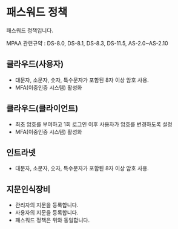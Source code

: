 # 패스워드 정책
패스워드 정책입니다.

MPAA 관련규약 : DS-8.0, DS-8.1, DS-8.3, DS-11.5, AS-2.0~AS-2.10

## 클라우드(사용자)
- 대문자, 소문자, 숫자, 특수문자가 포함된 8자 이상 암호 사용.
- MFA(이중인증 시스템) 활성화

## 클라우드(클라이언트)
- 최초 암호를 부여하고 1회 로그인 이후 사용자가 암호를 변경하도록 설정
- MFA(이중인증 시스템) 활성화


## 인트라넷
- 대문자, 소문자, 숫자, 특수문자가 포함된 8자 이상 암호 사용.

## 지문인식장비
- 관리자의 지문을 등록합니다.
- 사용자의 지문을 등록합니다.
- 패스워드 정책은 위와 동일합니다.
